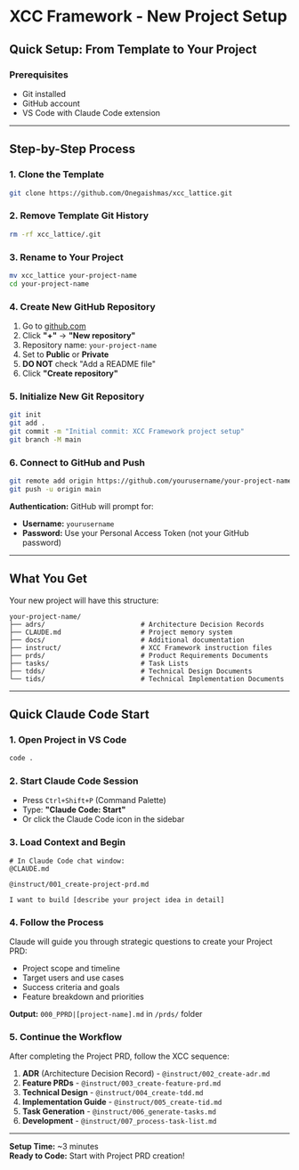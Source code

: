 # XCC Framework - New Project Setup

## Quick Setup: From Template to Your Project

### Prerequisites
- Git installed
- GitHub account
- VS Code with Claude Code extension

---

## Step-by-Step Process

### 1. Clone the Template
```bash
git clone https://github.com/Onegaishmas/xcc_lattice.git
```

### 2. Remove Template Git History
```bash
rm -rf xcc_lattice/.git
```

### 3. Rename to Your Project
```bash
mv xcc_lattice your-project-name
cd your-project-name
```

### 4. Create New GitHub Repository
1. Go to [github.com](https://github.com)
2. Click **"+"** → **"New repository"**
3. Repository name: `your-project-name`
4. Set to **Public** or **Private**
5. **DO NOT** check "Add a README file"
6. Click **"Create repository"**

### 5. Initialize New Git Repository
```bash
git init
git add .
git commit -m "Initial commit: XCC Framework project setup"
git branch -M main
```

### 6. Connect to GitHub and Push
```bash
git remote add origin https://github.com/yourusername/your-project-name.git
git push -u origin main
```

**Authentication:** GitHub will prompt for:
- **Username:** `yourusername`
- **Password:** Use your Personal Access Token (not your GitHub password)

---

## What You Get

Your new project will have this structure:
```
your-project-name/
├── adrs/                        # Architecture Decision Records
├── CLAUDE.md                    # Project memory system
├── docs/                        # Additional documentation
├── instruct/                    # XCC Framework instruction files
├── prds/                        # Product Requirements Documents
├── tasks/                       # Task Lists
├── tdds/                        # Technical Design Documents
└── tids/                        # Technical Implementation Documents
```

---

## Quick Claude Code Start

### 1. Open Project in VS Code
```bash
code .
```

### 2. Start Claude Code Session
- Press `Ctrl+Shift+P` (Command Palette)
- Type: **"Claude Code: Start"**
- Or click the Claude Code icon in the sidebar

### 3. Load Context and Begin
```
# In Claude Code chat window:
@CLAUDE.md

@instruct/001_create-project-prd.md

I want to build [describe your project idea in detail]
```

### 4. Follow the Process
Claude will guide you through strategic questions to create your Project PRD:
- Project scope and timeline
- Target users and use cases  
- Success criteria and goals
- Feature breakdown and priorities

**Output:** `000_PPRD|[project-name].md` in `/prds/` folder

### 5. Continue the Workflow
After completing the Project PRD, follow the XCC sequence:
1. **ADR** (Architecture Decision Record) - `@instruct/002_create-adr.md`
2. **Feature PRDs** - `@instruct/003_create-feature-prd.md`
3. **Technical Design** - `@instruct/004_create-tdd.md`
4. **Implementation Guide** - `@instruct/005_create-tid.md`
5. **Task Generation** - `@instruct/006_generate-tasks.md`
6. **Development** - `@instruct/007_process-task-list.md`

---

**Setup Time:** ~3 minutes  
**Ready to Code:** Start with Project PRD creation!